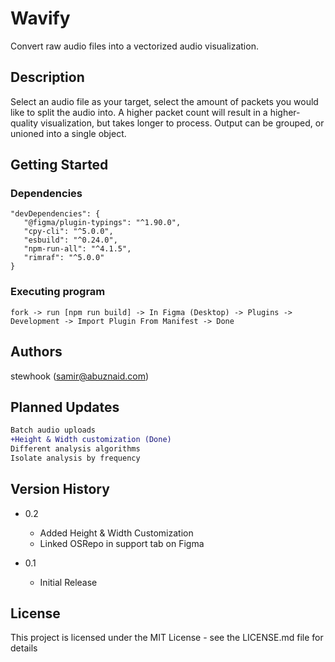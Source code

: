 # Wavify

Convert raw audio files into a vectorized audio visualization.

## Description

Select an audio file as your target, select the amount of packets you would like to split the audio into. A higher packet count will result in a higher-quality visualization, but takes longer to process. Output can be grouped, or unioned into a single object.

## Getting Started

### Dependencies

```
"devDependencies": {
   "@figma/plugin-typings": "^1.90.0",
   "cpy-cli": "^5.0.0",
   "esbuild": "^0.24.0",
   "npm-run-all": "^4.1.5",
   "rimraf": "^5.0.0"
}
```

### Executing program

```
fork -> run [npm run build] -> In Figma (Desktop) -> Plugins -> Development -> Import Plugin From Manifest -> Done
```

## Authors

stewhook (samir@abuznaid.com)

## Planned Updates
```diff
Batch audio uploads
+Height & Width customization (Done)
Different analysis algorithms
Isolate analysis by frequency
```

## Version History
* 0.2
   * Added Height & Width Customization
   * Linked OSRepo in support tab on Figma

* 0.1
    * Initial Release

## License

This project is licensed under the MIT License - see the LICENSE.md file for details
